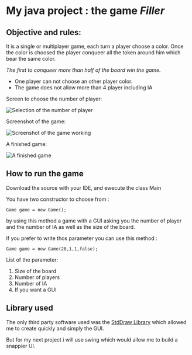 
My java project : the game *Filler*
================================




Objective and rules:
--------------------

It is a single or multiplayer game, each turn a player choose a color.
Once the color is choosed the player conqueer all the token around him which bear the same color. 

*The first to conqueer more than half of the board win the game.*

 - One player can not choose an other player color. 
 - The game does not allow more than 4 player including IA
 
Screen to choose the number of player:

![Selection of the number of player](http://i.imgur.com/0qoFJxj.jpg)

Screenshot of the game:

![Screenshot of the game working](http://i.imgur.com/XvsYFLk.jpg)

A finished game:

![A finished game](http://i.imgur.com/owv14Fk.jpg)


How to run the game
-------------------
Download the source with your IDE, and ewecute the class Main 

You have two constructor to choose from :

    Game game = new Game();
by using this method a game with a GUI asking you the number of player and the number of IA as well as the size of the board.

If you prefer to write thos parameter you can use this method :

    Game game = new Game(20,1,1,false);

 
List of the parameter:

 1. Size of the board
 2. Number of players
 3. Number of IA
 4. If you want a GUI

 

Library used
------------

The only third party software used was the [StdDraw Library](http://introcs.cs.princeton.edu/java/stdlib/javadoc/StdDraw.html) which allowed me to create quickly and simply the GUI. 

But for my next project i will use swing which would allow me to build a snappier UI.

